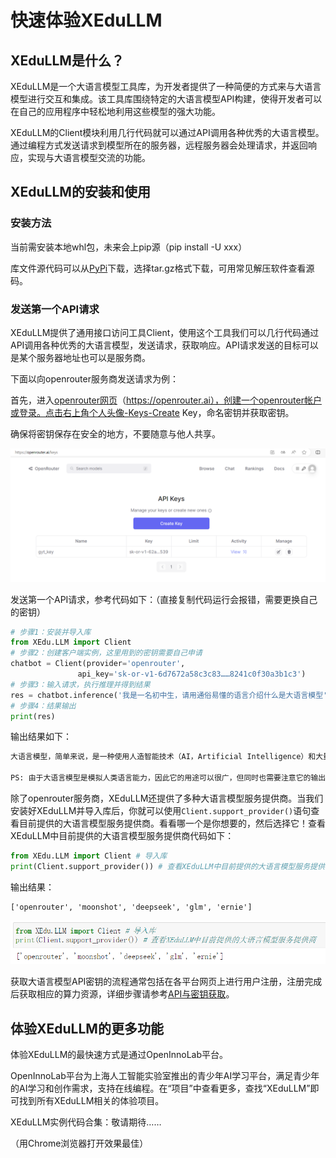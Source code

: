 # 快速体验XEduLLM

## XEduLLM是什么？

XEduLLM是一个大语言模型工具库，为开发者提供了一种简便的方式来与大语言模型进行交互和集成。该工具库围绕特定的大语言模型API构建，使得开发者可以在自己的应用程序中轻松地利用这些模型的强大功能。

XEduLLM的Client模块利用几行代码就可以通过API调用各种优秀的大语言模型。通过编程方式发送请求到模型所在的服务器，远程服务器会处理请求，并返回响应，实现与大语言模型交流的功能。

## XEduLLM的安装和使用

### 安装方法

当前需安装本地whl包，未来会上pip源（pip install -U xxx）

库文件源代码可以从[PyPi](https://pypi.org/project/xedu-python/#files)下载，选择tar.gz格式下载，可用常见解压软件查看源码。

### 发送第一个API请求

XEduLLM提供了通用接口访问工具Client，使用这个工具我们可以几行代码通过API调用各种优秀的大语言模型，发送请求，获取响应。API请求发送的目标可以是某个服务器地址也可以是服务商。

下面以向openrouter服务商发送请求为例：

首先，进入[openrouter网页](https://openrouter.ai)（https://openrouter.ai），创建一个openrouter帐户或登录。点击右上角个人头像-Keys-Create Key，命名密钥并获取密钥。

确保将密钥保存在安全的地方，不要随意与他人共享。

![](../images/xedullm/openrouter_createKey.png)

发送第一个API请求，参考代码如下：（直接复制代码运行会报错，需要更换自己的密钥）

```python
# 步骤1：安装并导入库
from XEdu.LLM import Client
# 步骤2：创建客户端实例，这里用到的密钥需要自己申请
chatbot = Client(provider='openrouter',
               api_key='sk-or-v1-6d7672a58c3c83……8241c0f30a3b1c3')
# 步骤3：输入请求，执行推理并得到结果
res = chatbot.inference('我是一名初中生，请用通俗易懂的语言介绍什么是大语言模型')
# 步骤4：结果输出
print(res)
```

输出结果如下：

```python
大语言模型，简单来说，是一种使用人造智能技术（AI，Artificial Intelligence）和大量数据训练，培养出掌握语言规则和常识的计算机程序。其目的是帮助您在需要的地方生成文本信息，比如回答问题、写文章等。这个程序可以理解，分析和生成比较复杂的文字，像人一样地理解语境和上下文，并有些程序甚至可以自动调整语言风格来适应不同的场景。大语言模型是AI技术中重要的一部分，随着技术的发展不断进步，它被广泛应用在各种领域。希望这能帮助你更好地理解大语言模型！

PS: 由于大语言模型是模拟人类语言能力，因此它的用途可以很广，但同时也需要注意它的输出可能会有一定的限制和错误，因为它们是通过计算机程序生成的。
```


除了openrouter服务商，XEduLLM还提供了多种大语言模型服务提供商。当我们安装好XEduLLM并导入库后，你就可以使用`Client.support_provider()`语句查看目前提供的大语言模型服务提供商。看看哪一个是你想要的，然后选择它！查看XEduLLM中目前提供的大语言模型服务提供商代码如下：

```python
from XEdu.LLM import Client # 导入库
print(Client.support_provider()) # 查看XEduLLM中目前提供的大语言模型服务提供商
```

输出结果：

```
['openrouter', 'moonshot', 'deepseek', 'glm', 'ernie']
```

![](../images/xedullm/quick_start_1.jpg)

获取大语言模型API密钥的流程通常包括在各平台网页上进行用户注册，注册完成后获取相应的算力资源，详细步骤请参考<a href="https://xedu.readthedocs.io/zh-cn/master/xedu_llm/how_to_get_API_key.html">API与密钥获取</a>。

## 体验XEduLLM的更多功能

体验XEduLLM的最快速方式是通过OpenInnoLab平台。

OpenInnoLab平台为上海人工智能实验室推出的青少年AI学习平台，满足青少年的AI学习和创作需求，支持在线编程。在“项目”中查看更多，查找“XEduLLM”即可找到所有XEduLLM相关的体验项目。

XEduLLM实例代码合集：敬请期待……

（用Chrome浏览器打开效果最佳）
